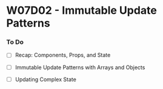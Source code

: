 # W07D02 - Immutable Update Patterns

### To Do
- [ ] Recap: Components, Props, and State
- [ ] Immutable Update Patterns with Arrays and Objects
- [ ] Updating Complex State










